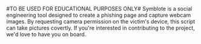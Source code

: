  #TO BE USED FOR EDUCATIONAL PURPOSES ONLY#  Symblote is a social engineering tool designed to create a phishing page and capture webcam images. By requesting camera permission on the victim's device, this script can take pictures covertly. If you're interested in contributing to the project, we'd love to have you on board. 
